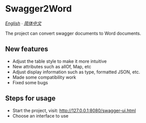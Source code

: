# Swagger2Word
*[English](README.md) ∙ [简体中文](README_zh-CN.md)*

The project can convert swagger documents to Word documents.

## New features
- Adjust the table style to make it more intuitive
- New attributes such as allOf, Map, etc
- Adjust display information such as type, formatted JSON, etc.
- Made some compatibility work
- Fixed some bugs

## Steps for usage
- Start the project, visit: http://127.0.0.1:8080/swagger-ui.html
- Choose an interface to use

